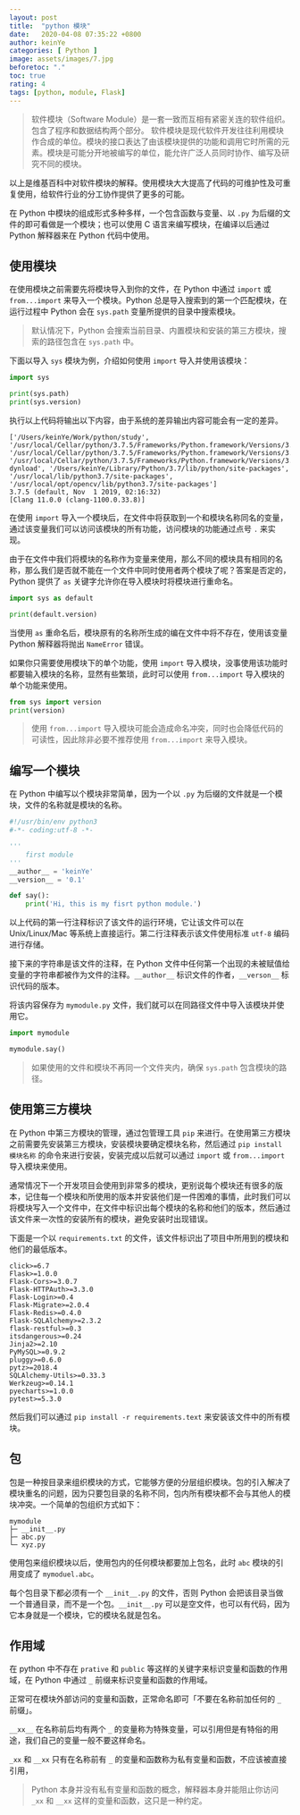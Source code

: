 ```yaml
---
layout: post
title:  "python 模块"
date:   2020-04-08 07:35:22 +0800
author: keinYe
categories: [ Python ]
image: assets/images/7.jpg
beforetoc: "."
toc: true
rating: 4
tags: [python, module, Flask]
---
```


> 软件模块（Software Module）是一套一致而互相有紧密关连的软件组织。包含了程序和数据结构两个部分。
>软件模块是现代软件开发往往利用模块作合成的单位。模块的接口表达了由该模块提供的功能和调用它时所需的元素。模块是可能分开地被编写的单位，能允许广泛人员同时协作、编写及研究不同的模块。

以上是维基百科中对软件模块的解释。使用模块大大提高了代码的可维护性及可重复使用，给软件行业的分工协作提供了更多的可能。

在 Python 中模块的组成形式多种多样，一个包含函数与变量、以 ```.py``` 为后缀的文件的即可看做是一个模块；也可以使用 C 语言来编写模块，在编译以后通过 Python 解释器来在 Python 代码中使用。

## 使用模块
在使用模块之前需要先将模块导入到你的文件，在 Python 中通过 ```import``` 或 ```from...import``` 来导入一个模块。Python 总是导入搜索到的第一个匹配模块，在运行过程中 Python 会在 ```sys.path``` 变量所提供的目录中搜索模块。

> 默认情况下，Python 会搜索当前目录、内置模块和安装的第三方模块，搜索的路径包含在 ```sys.path``` 中。 

下面以导入 ```sys``` 模块为例，介绍如何使用 ```import``` 导入并使用该模块：
```python
import sys

print(sys.path)
print(sys.version)
```
执行以上代码将输出以下内容，由于系统的差异输出内容可能会有一定的差异。
```shell
['/Users/keinYe/Work/python/study', '/usr/local/Cellar/python/3.7.5/Frameworks/Python.framework/Versions/3.7/lib/python37.zip', '/usr/local/Cellar/python/3.7.5/Frameworks/Python.framework/Versions/3.7/lib/python3.7', '/usr/local/Cellar/python/3.7.5/Frameworks/Python.framework/Versions/3.7/lib/python3.7/lib-dynload', '/Users/keinYe/Library/Python/3.7/lib/python/site-packages', '/usr/local/lib/python3.7/site-packages', '/usr/local/opt/opencv/lib/python3.7/site-packages']
3.7.5 (default, Nov  1 2019, 02:16:32) 
[Clang 11.0.0 (clang-1100.0.33.8)]
```
在使用 ```import``` 导入一个模块后，在文件中将获取到一个和模块名称同名的变量，通过该变量我们可以访问该模块的所有功能，访问模块的功能通过点号 ```.``` 来实现。

由于在文件中我们将模块的名称作为变量来使用，那么不同的模块具有相同的名称，那么我们是否就不能在一个文件中同时使用者两个模块了呢？答案是否定的，Python 提供了 ```as``` 关键字允许你在导入模块时将模块进行重命名。
```python
import sys as default

print(default.version)
```
当使用 ```as``` 重命名后，模块原有的名称所生成的编在文件中将不存在，使用该变量 Python 解释器将抛出 ```NameError``` 错误。

如果你只需要使用模块下的单个功能，使用 ```import``` 导入模块，没事使用该功能时都要输入模块的名称，显然有些繁琐，此时可以使用 ```from...import``` 导入模块的单个功能来使用。
```python
from sys import version
print(version)
```
> 使用 ```from...import``` 导入模块可能会造成命名冲突，同时也会降低代码的可读性，因此除非必要不推荐使用 ```from...import``` 来导入模块。

## 编写一个模块
在 Python 中编写以个模块非常简单，因为一个以 ```.py``` 为后缀的文件就是一个模块，文件的名称就是模块的名称。
```python
#!/usr/bin/env python3
#-*- coding:utf-8 -*-

'''
    first module
'''
__author__ = 'keinYe'
__version__ = '0.1'

def say():
    print('Hi, this is my fisrt python module.')
```
以上代码的第一行注释标识了该文件的运行环境，它让该文件可以在 Unix/Linux/Mac 等系统上直接运行。第二行注释表示该文件使用标准 ```utf-8``` 编码进行存储。

接下来的字符串是该文件的注释，在 Python 文件中任何第一个出现的未被赋值给变量的字符串都被作为文件的注释。```__author__``` 标识文件的作者，```__verson__``` 标识代码的版本。

将该内容保存为 ```mymodule.py``` 文件，我们就可以在同路径文件中导入该模块并使用它。
```python
import mymodule

mymodule.say()
```
> 如果使用的文件和模块不再同一个文件夹内，确保 ```sys.path``` 包含模块的路径。

## 使用第三方模块
在 Python 中第三方模块的管理，通过包管理工具 ```pip``` 来进行。在使用第三方模块之前需要先安装第三方模块，安装模块要确定模块名称，然后通过 ```pip install 模块名称``` 的命令来进行安装，安装完成以后就可以通过 ```import``` 或 ```from...import``` 导入模块来使用。

通常情况下一个开发项目会使用到非常多的模块，更别说每个模块还有很多的版本，记住每一个模块和所使用的版本并安装他们是一件困难的事情，此时我们可以将模块写入一个文件中，在文件中标识出每个模块的名称和他们的版本，然后通过该文件来一次性的安装所有的模块，避免安装时出现错误。

下面是一个以 ```requirements.txt``` 的文件，该文件标识出了项目中所用到的模块和他们的最低版本。
```
click>=6.7
Flask>=1.0.0
Flask-Cors>=3.0.7
Flask-HTTPAuth>=3.3.0
Flask-Login>=0.4
Flask-Migrate>=2.0.4
Flask-Redis>=0.4.0
Flask-SQLAlchemy>=2.3.2
flask-restful>=0.3
itsdangerous>=0.24
Jinja2>=2.10
PyMySQL>=0.9.2
pluggy>=0.6.0
pytz>=2018.4
SQLAlchemy-Utils>=0.33.3
Werkzeug>=0.14.1
pyecharts>=1.0.0
pytest>=5.3.0
```
然后我们可以通过 ```pip install -r requirements.text``` 来安装该文件中的所有模块。

## 包
包是一种按目录来组织模块的方式，它能够方便的分层组织模块。包的引入解决了模块重名的问题，因为只要包目录的名称不同，包内所有模块都不会与其他人的模块冲突。一个简单的包组织方式如下：
```
mymodule
├─ __init__.py
├─ abc.py
└─ xyz.py
```
使用包来组织模块以后，使用包内的任何模块都要加上包名，此时 ```abc``` 模块的引用变成了 ```mymoduel.abc```。

每个包目录下都必须有一个 ```__init__.py``` 的文件，否则 Python 会把该目录当做一个普通目录，而不是一个包。```__init__.py``` 可以是空文件，也可以有代码，因为它本身就是一个模块，它的模块名就是包名。

## 作用域
在 python 中不存在 ```prative``` 和 ```public``` 等这样的关键字来标识变量和函数的作用域，在 Python 中通过 ```_``` 前缀来标识变量和函数的作用域。

正常可在模块外部访问的变量和函数，正常命名即可「不要在名称前加任何的 ```_``` 前缀」。

```__xx__``` 在名称前后均有两个 ```_``` 的变量称为特殊变量，可以引用但是有特俗的用途，我们自己的变量一般不要这样命名。

```_xx``` 和 ```__xx``` 只有在名称前有 ```_``` 的变量和函数称为私有变量和函数，不应该被直接引用，

> Python 本身并没有私有变量和函数的概念，解释器本身并能阻止你访问 ```_xx``` 和 ```__xx``` 这样的变量和函数，这只是一种约定。